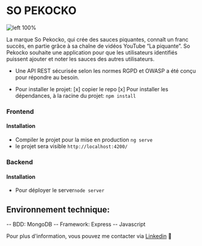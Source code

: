 # SO PEKOCKO

![left 100%](https://user.oc-static.com/upload/2019/09/02/15674356878125_image2.png)

La marque So Pekocko, qui crée des sauces piquantes, connaît un franc succès, en partie grâce à sa chaîne de vidéos YouTube “La piquante”.
So Pekocko souhaite une application pour que les utilisateurs identifiés puissent ajouter et noter les sauces des autres utilisateurs.

- Une API REST sécurisée selon les normes RGPD et OWASP a été conçu pour répondre au besoin.

- Pour installer le projet:
  [x] copier le repo
  [x] Pour installer les dépendances, à la racine du projet: `npm install`

### Frontend

#### Installation

- Compiler le projet pour la mise en production `ng serve`
- le projet sera visible `http://localhost:4200/`

### Backend

#### Installation

- Pour déployer le server`node server`

## Environnement technique:

-- BDD: MongoDB
-- Framework: Express
-- Javascript

Pour plus d'information, vous pouvez me contacter via [Linkedin](https://www.linkedin.com/in/herisson-agile-python/) 🤖
